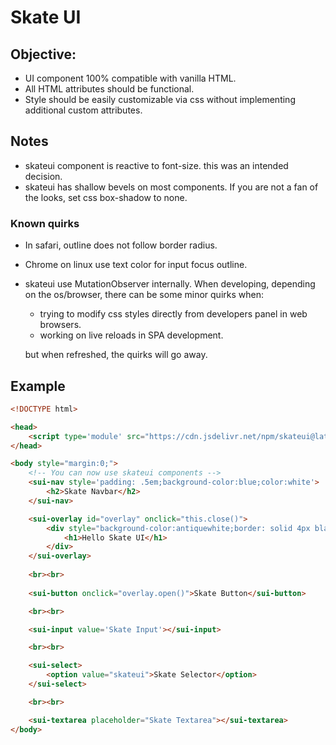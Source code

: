 # Skate UI

## Objective:
- UI component 100% compatible with vanilla HTML.
- All HTML attributes should be functional.
- Style should be easily customizable via css without implementing additional custom attributes.

## Notes
- skateui component is reactive to font-size. this was an intended decision.
- skateui has shallow bevels on most components. If you are not a fan of the looks, set css box-shadow to none.

### Known quirks
- In safari, outline does not follow border radius.
- Chrome on linux use text color for input focus outline.
- skateui use MutationObserver internally. When developing, depending on the os/browser, there can be some minor quirks when:
    - trying to modify css styles directly from developers panel in web browsers.
    - working on live reloads in SPA development.
    
    but when refreshed, the quirks will go away.


## Example

```html
<!DOCTYPE html>

<head>
    <script type='module' src="https://cdn.jsdelivr.net/npm/skateui@latest/dist/skateui/skateui.esm.js"></script>
</head>

<body style="margin:0;">
    <!-- You can now use skateui components -->
    <sui-nav style='padding: .5em;background-color:blue;color:white'>
        <h2>Skate Navbar</h2>
    </sui-nav>

    <sui-overlay id="overlay" onclick="this.close()">
        <div style="background-color:antiquewhite;border: solid 4px black;padding:1em;">
            <h1>Hello Skate UI</h1>
        </div>
    </sui-overlay>
    
    <br><br>
    
    <sui-button onclick="overlay.open()">Skate Button</sui-button>

    <br><br>

    <sui-input value='Skate Input'></sui-input>

    <br><br>

    <sui-select>
        <option value="skateui">Skate Selector</option>
    </sui-select>

    <br><br>

    <sui-textarea placeholder="Skate Textarea"></sui-textarea>
</body>
```
<!-- 
```js
import { defineCustomElements } from 'skateui/loader';
defineCustomElements(window);
``` -->